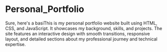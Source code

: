 # Personal_Portfolio
Sure, here's a basiThis is my personal portfolio website built using HTML, CSS, and JavaScript. It showcases my background, skills, and projects. The site features an interactive design with smooth transitions, responsive layout, and detailed sections about my professional journey and technical expertise.
